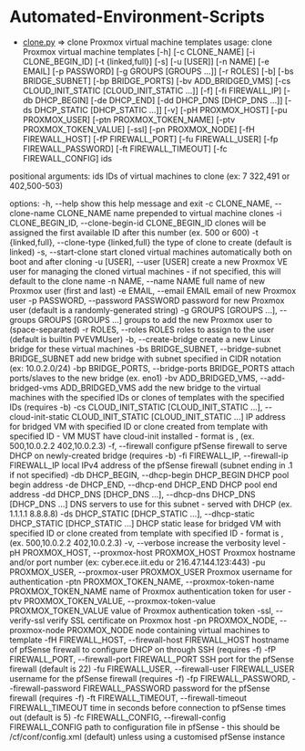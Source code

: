 # Automated-Environment-Scripts

- [clone.py](clone.py) => clone Proxmox virtual machine templates
usage: clone Proxmox virtual machine templates [-h] [-c CLONE_NAME] [-i CLONE_BEGIN_ID]
                                               [-t {linked,full}] [-s] [-u [USER]] [-n NAME]
                                               [-e EMAIL] [-p PASSWORD] [-g GROUPS [GROUPS ...]]
                                               [-r ROLES] [-b] [-bs BRIDGE_SUBNET] [-bp BRIDGE_PORTS]
                                               [-bv ADD_BRIDGED_VMS]
                                               [-cs CLOUD_INIT_STATIC [CLOUD_INIT_STATIC ...]] [-f]
                                               [-fi FIREWALL_IP] [-db DHCP_BEGIN] [-de DHCP_END]
                                               [-dd DHCP_DNS [DHCP_DNS ...]]
                                               [-ds DHCP_STATIC [DHCP_STATIC ...]] [-v]
                                               [-pH PROXMOX_HOST] [-pu PROXMOX_USER]
                                               [-ptn PROXMOX_TOKEN_NAME] [-ptv PROXMOX_TOKEN_VALUE]
                                               [-ssl] [-pn PROXMOX_NODE] [-fH FIREWALL_HOST]
                                               [-fP FIREWALL_PORT] [-fu FIREWALL_USER]
                                               [-fp FIREWALL_PASSWORD] [-ft FIREWALL_TIMEOUT]
                                               [-fc FIREWALL_CONFIG]
                                               ids

positional arguments:
  ids                   IDs of virtual machines to clone (ex: 7 322,491 or 402,500-503)

options:
  -h, --help            show this help message and exit
  -c CLONE_NAME, --clone-name CLONE_NAME
                        name prepended to virtual machine clones
  -i CLONE_BEGIN_ID, --clone-begin-id CLONE_BEGIN_ID
                        clones will be assigned the first available ID after this number (ex. 500 or
                        600)
  -t {linked,full}, --clone-type {linked,full}
                        the type of clone to create (default is linked)
  -s, --start-clone     start cloned virtual machines automatically both on boot and after cloning
  -u [USER], --user [USER]
                        create a new Proxmox VE user for managing the cloned virtual machines - if not
                        specified, this will default to the clone name
  -n NAME, --name NAME  full name of new Proxmox user (first and last)
  -e EMAIL, --email EMAIL
                        email of new Proxmox user
  -p PASSWORD, --password PASSWORD
                        password for new Proxmox user (default is a randomly-generated string)
  -g GROUPS [GROUPS ...], --groups GROUPS [GROUPS ...]
                        groups to add the new Proxmox user to (space-separated)
  -r ROLES, --roles ROLES
                        roles to assign to the user (default is builtin PVEVMUser)
  -b, --create-bridge   create a new Linux bridge for these virtual machines
  -bs BRIDGE_SUBNET, --bridge-subnet BRIDGE_SUBNET
                        add new bridge with subnet specified in CIDR notation (ex: 10.0.2.0/24)
  -bp BRIDGE_PORTS, --bridge-ports BRIDGE_PORTS
                        attach ports/slaves to the new bridge (ex. eno1)
  -bv ADD_BRIDGED_VMS, --add-bridged-vms ADD_BRIDGED_VMS
                        add the new bridge to the virtual machines with the specified IDs or clones of
                        templates with the specified IDs (requires -b)
  -cs CLOUD_INIT_STATIC [CLOUD_INIT_STATIC ...], --cloud-init-static CLOUD_INIT_STATIC [CLOUD_INIT_STATIC ...]
                        IP address for bridged VM with specified ID or clone created from template
                        with specified ID - VM MUST have cloud-init installed - format is <ID>,<IP>
                        (ex. 500,10.0.2.2 402,10.0.2.3)
  -f, --firewall        configure pfSense firewall to serve DHCP on newly-created bridge (requires -b)
  -fi FIREWALL_IP, --firewall-ip FIREWALL_IP
                        local IPv4 address of the pfSense firewall (subnet ending in .1 if not
                        specified)
  -db DHCP_BEGIN, --dhcp-begin DHCP_BEGIN
                        DHCP pool begin address
  -de DHCP_END, --dhcp-end DHCP_END
                        DHCP pool end address
  -dd DHCP_DNS [DHCP_DNS ...], --dhcp-dns DHCP_DNS [DHCP_DNS ...]
                        DNS servers to use for this subnet - served with DHCP (ex. 1.1.1.1 8.8.8.8)
  -ds DHCP_STATIC [DHCP_STATIC ...], --dhcp-static DHCP_STATIC [DHCP_STATIC ...]
                        DHCP static lease for bridged VM with specified ID or clone created from
                        template with specified ID - format is <ID>,<IP> (ex. 500,10.0.2.2
                        402,10.0.2.3)
  -v, --verbose         increase the verbosity level
  -pH PROXMOX_HOST, --proxmox-host PROXMOX_HOST
                        Proxmox hostname and/or port number (ex: cyber.ece.iit.edu or
                        216.47.144.123:443)
  -pu PROXMOX_USER, --proxmox-user PROXMOX_USER
                        Proxmox username for authentication
  -ptn PROXMOX_TOKEN_NAME, --proxmox-token-name PROXMOX_TOKEN_NAME
                        name of Proxmox authentication token for user
  -ptv PROXMOX_TOKEN_VALUE, --proxmox-token-value PROXMOX_TOKEN_VALUE
                        value of Proxmox authentication token
  -ssl, --verify-ssl    verify SSL certificate on Proxmox host
  -pn PROXMOX_NODE, --proxmox-node PROXMOX_NODE
                        node containing virtual machines to template
  -fH FIREWALL_HOST, --firewall-host FIREWALL_HOST
                        hostname of pfSense firewall to configure DHCP on through SSH (requires -f)
  -fP FIREWALL_PORT, --firewall-port FIREWALL_PORT
                        SSH port for the pfSense firewall (default is 22)
  -fu FIREWALL_USER, --firewall-user FIREWALL_USER
                        username for the pfSense firewall (requires -f)
  -fp FIREWALL_PASSWORD, --firewall-password FIREWALL_PASSWORD
                        password for the pfSense firewall (requires -f)
  -ft FIREWALL_TIMEOUT, --firewall-timeout FIREWALL_TIMEOUT
                        time in seconds before connection to pfSense times out (default is 5)
  -fc FIREWALL_CONFIG, --firewall-config FIREWALL_CONFIG
                        path to configuration file in pfSense - this should be /cf/conf/config.xml
                        (default) unless using a customised pfSense instance
